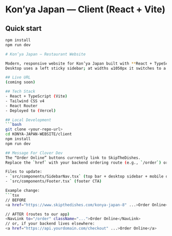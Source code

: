 # Kon’ya Japan — Client (React + Vite)

## Quick start

````bash
npm install
npm run dev

# Kon’ya Japan — Restaurant Website

Modern, responsive website for Kon’ya Japan built with **React + TypeScript + Vite** and **Tailwind CSS v4**.
Desktop uses a left sticky sidebar; at widths ≤1050px it switches to a fixed top bar with a hamburger menu and an overlay drawer.

## Live URL
(coming soon)

## Tech Stack
- React + TypeScript (Vite)
- Tailwind CSS v4
- React Router
- Deployed to (Vercel)

## Local Development
```bash
git clone <your-repo-url>
cd KONYA-JAPAN-WEBSITE/client
npm install
npm run dev

## Message For Clover Dev
The “Order Online” buttons currently link to SkipTheDishes.
Replace the `href` with your backend ordering route (e.g., `/order`) or a hosted checkout URL.

Files to update:
- `src/components/SidebarNav.tsx` (top bar + desktop sidebar + mobile drawer)
- `src/components/Footer.tsx` (footer CTA)

Example change:
```tsx
// BEFORE
<a href="https://www.skipthedishes.com/konya-japan-8" ...>Order Online</a>

// AFTER (routes to our app)
<NavLink to="/order" className="...">Order Online</NavLink>
// or, if your backend lives elsewhere:
<a href="https://api.yourdomain.com/checkout" ...>Order Online</a>
````
